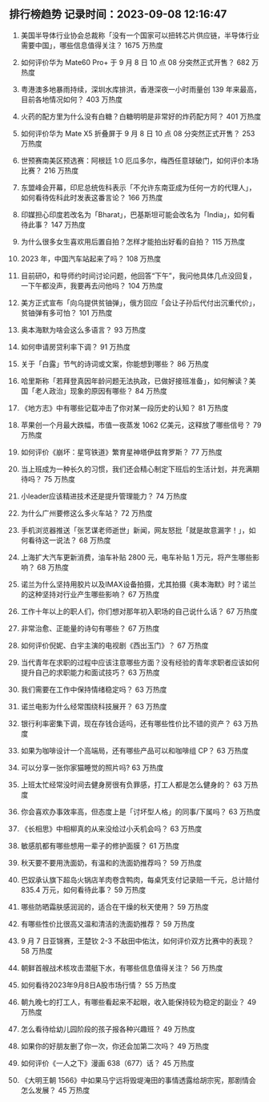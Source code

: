 
## 排行榜趋势 记录时间：2023-09-08 12:16:47
  
  1. 美国半导体行业协会总裁称「没有一个国家可以扭转芯片供应链，半导体行业需要中国」，哪些信息值得关注？ 1675 万热度
    
  2. 如何评价华为 Mate60 Pro+ 于 9 月 8 日 10 点 08 分突然正式开售？ 682 万热度
    
  3. 粤港澳多地暴雨持续，深圳水库排洪，香港深夜一小时雨量创 139 年来最高，目前各地情况如何？ 403 万热度
    
  4. 火药的配方里为什么没有白糖？白糖明明是非常好的炸药配方阿？ 401 万热度
    
  5. 如何评价华为 Mate X5 折叠屏于 9 月 8 日 10 点 08 分突然正式开售？ 253 万热度
    
  6. 世预赛南美区预选赛：阿根廷 1:0 厄瓜多尔，梅西任意球破门，如何评价本场比赛？ 216 万热度
    
  7. 东盟峰会开幕，印尼总统佐科表示「不允许东南亚成为任何一方的代理人」，如何看待佐科此时发表这番言论？ 166 万热度
    
  8. 印媒担心印度若改名为「Bharat」，巴基斯坦可能会改名为「India」，如何看待此事？ 147 万热度
    
  9. 为什么很多女生喜欢用后置自拍？怎样才能拍出好看的自拍？ 115 万热度
    
  10. 2023 年，中国汽车站起来了吗？ 108 万热度
    
  11. 目前研0，和导师约时间讨论问题，他回答“下午”，我问他具体几点没回复，一下午都没声，我要再去问他吗？ 104 万热度
    
  12. 美方正式宣布「向乌提供贫铀弹」，俄方回应「会让子孙后代付出沉重代价」，贫铀弹有多可怕？ 101 万热度
    
  13. 奥本海默为啥会这么多语言？ 93 万热度
    
  14. 如何申请房贷利率下调？ 91 万热度
    
  15. 关于「白露」节气的诗词或文案，你能想到哪些？ 86 万热度
    
  16. 哈里斯称「若拜登真因年龄问题无法执政，已做好接班准备」，如何解读？美国「老人政治」现象的原因有哪些？ 84 万热度
    
  17. 《地方志》中有哪些记载冲击了你对某一段历史的认知？ 81 万热度
    
  18. 苹果创一个月最大跌幅，市值一夜蒸发 1062 亿美元，这释放了哪些信号？ 79 万热度
    
  19. 如何评价《崩坏：星穹铁道》繁育星神塔伊兹育罗斯？ 77 万热度
    
  20. 当上班成为一种长久的习惯，我们还会精心制定下班后的生活计划，并充满期待吗？ 75 万热度
    
  21. 小leader应该精进技术还是提升管理能力？ 74 万热度
    
  22. 为什么广州要修这么多火车站？ 72 万热度
    
  23. 手机浏览器推送「张艺谋老师逝世」新闻，网友怒批「就是故意漏字！」，如何看待这一说法？ 68 万热度
    
  24. 上海扩大汽车更新消费，油车补贴 2800 元，电车补贴 1 万元，将产生哪些影响？ 68 万热度
    
  25. 诺兰为什么坚持用胶片以及IMAX设备拍摄，尤其拍摄《奥本海默》时？诺兰的这种坚持对行业产生哪些影响？ 67 万热度
    
  26. 工作十年以上的职人们，你们想对那年初入职场的自己说什么话？ 67 万热度
    
  27. 非常治愈、正能量的诗句有哪些？ 67 万热度
    
  28. 如何评价倪妮、白宇主演的电视剧《西出玉门》？ 67 万热度
    
  29. 当代青年在求职的过程中应该注意哪些方面？没有经验的青年求职者应该如何提升自己的求职能力和面试技巧？ 63 万热度
    
  30. 我们需要在工作中保持情绪稳定吗？ 63 万热度
    
  31. 诺兰电影为什么经常围绕科技展开？ 63 万热度
    
  32. 银行利率密集下调，现在存钱合适吗，还有哪些性价比不错的资产？ 63 万热度
    
  33. 如果为咖啡设计一个高端局，还有哪些产品可以和咖啡组 CP？ 63 万热度
    
  34. 可以分享一张你家猫睡觉的照片吗? 63 万热度
    
  35. 上班太忙经常没时间去健身房很有负罪感，打工人都是怎么健身的？ 63 万热度
    
  36. 你会喜欢办事效率高，但态度上是「讨坏型人格」的同事/下属吗？ 63 万热度
    
  37. 《长相思》中相柳真的从来没给过小夭机会吗？ 63 万热度
    
  38. 敏感肌都有哪些想用一辈子的修护面膜？ 61 万热度
    
  39. 秋天要不要用洗面奶，有温和的洗面奶推荐吗？ 59 万热度
    
  40. 巴奴承认旗下超岛火锅店羊肉卷含鸭肉，每桌凭支付记录赔一千元，总计赔付 835.4 万元，如何看待此事？ 59 万热度
    
  41. 哪些防晒霜肤感润润的，适合在干燥的秋天使用？ 59 万热度
    
  42. 有哪些性价比很高又温和清洁的洗面奶推荐？ 59 万热度
    
  43. 9 月 7 日亚锦赛，王楚钦 2-3 不敌田中佑汰，如何评价双方比赛中的表现？ 58 万热度
    
  44. 朝鲜首艘战术核攻击潜艇下水，有哪些信息值得关注？ 56 万热度
    
  45. 如何看待2023年9月8日A股市场行情？ 55 万热度
    
  46. 朝九晚七的打工人，有哪些看起来不起眼，收入能保持较为稳定的副业？ 49 万热度
    
  47. 怎么看待给幼儿园阶段的孩子报各种兴趣班？ 49 万热度
    
  48. 如果你的好朋友删了你一次，你还会加第二次吗？ 49 万热度
    
  49. 如何评价《一人之下》漫画 638（677）话？ 45 万热度
    
  50. 《大明王朝 1566》中如果马宁远将毁堤淹田的事情透露给胡宗宪，那剧情会怎么发展？ 45 万热度
    